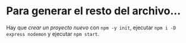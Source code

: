 <h1>Para generar el resto del archivo...</h1>

Hay que *crear un proyecto nuevo* con ```npm -y init```, ejecutar ```npm i -D express nodemon``` y ejecutar ```npm start```.

